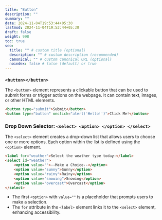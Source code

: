 ```yaml
---
title: "Button"
description: ""
summary: ""
date: 2024-11-04T19:53:44+05:30
lastmod: 2024-11-04T19:53:44+05:30
draft: false
weight: 998
toc: true
seo:
  title: "" # custom title (optional)
  description: "" # custom description (recommended)
  canonical: "" # custom canonical URL (optional)
  noindex: false # false (default) or true
---
```


### `<button></button>`

The `<button>` element represents a clickable button that can be used to submit forms or trigger actions on the webpage. It can contain text, images, or other HTML elements.

```html
<button type="submit">Submit</button>
<button type="button" onclick="alert('Hello!')">Click Me!</button>
```

### Drop Down Selector: `<select> <option> </option> </select>`

The `<select>` element creates a drop-down list that allows users to choose one or more options. Each option within the list is defined using the `<option>` element.

```html
<label for="weather">Select the weather type today:</label>
<select id="weather">
    <option value="">--Make a Choice--</option>
    <option value="sunny">Sunny</option>
    <option value="rainy">Rainy</option>
    <option value="snowing">Snowing</option>
    <option value="overcast">Overcast</option>
</select>
```

- The first `<option>` with `value=""` is a placeholder that prompts users to make a selection.
- The `for` attribute in the `<label>` element links it to the `<select>` element, enhancing accessibility.
